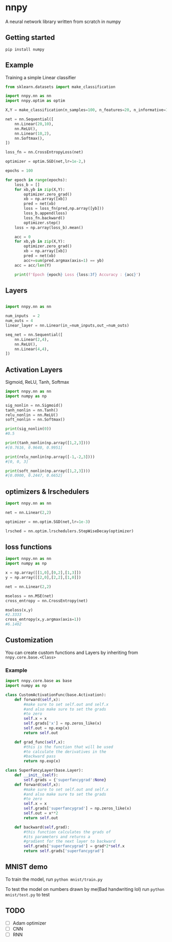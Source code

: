 # nnpy

A neural network library written from scratch in numpy 

## Getting started
```
pip install numpy
```


## Example
Training a simple Linear classifier
```python
from sklearn.datasets import make_classification

import nnpy.nn as nn
import nnpy.optim as optim

X,Y = make_classification(n_samples=100, n_features=20, n_informative=10,n_classes=2,shuffle=True, random_state=42)

net = nn.Sequential([
    nn.Linear(20,10),
    nn.ReLU(),
    nn.Linear(10,2),
    nn.Softmax(),
])

loss_fn = nn.CrossEntropyLoss(net)

optimizer = optim.SGD(net,lr=1e-2,)

epochs = 100

for epoch in range(epochs):
    loss_b = []
    for xb,yb in zip(X,Y):
        optimizer.zero_grad()
        xb = np.array([xb])
        pred = net(xb)
        loss = loss_fn(pred,np.array([yb]))
        loss_b.append(loss)
        loss_fn.backward()
        optimizer.step()
    loss = np.array(loss_b).mean()

    acc = 0
    for xb,yb in zip(X,Y):
        optimizer.zero_grad()
        xb = np.array([xb])
        pred = net(xb)
        acc+=sum(pred.argmax(axis=1) == yb)
    acc = acc/len(Y)

    print(f'Epoch {epoch} Loss {loss:3f} Accuracy : {acc}')

```

## Layers

```python

import nnpy.nn as nn

num_inputs  = 2
num_outs = 4
linear_layer = nn.Linear(in_=num_inputs,out_=num_outs)

seq_net = nn.Sequential([
    nn.Linear(2,4),
    nn.ReLU(),
    nn.Linear(4,4),
])

```

## Activation Layers

Sigmoid, ReLU, Tanh, Softmax

```python
import nnpy.nn as nn
import numpy as np

sig_nonlin = nn.Sigmoid()
tanh_nonlin = nn.Tanh()
relu_nonlin = nn.ReLU()
soft_nonlin = nn.Softmax()

print(sig_nonlin(0))
#0.5

print(tanh_nonlin(np.array([1,2,3])))
#[0.7616, 0.9640, 0.9951]

print(relu_nonlin(np.array([-1,-2,3])))
#[0, 0, 3]

print(soft_nonlin(np.array([1,2,3])))
#[0.0900, 0.2447, 0.6652]
```

## optimizers & lrschedulers

```python
import nnpy.nn as nn

net = nn.Linear(2,2)

optimizer = nn.optim.SGD(net,lr=1e-3)

lrsched = nn.optim.lrschedulers.StepWiseDecay(optimizer)

```

## loss functions

```python
import nnpy.nn as nn
import numpy as np

x = np.array([[1,0],[0,2],[1,3]])
y = np.array([[2,0],[2,2],[1,0]])

net = nn.Linear(2,2)

mseloss = nn.MSE(net)
cross_entropy = nn.CrossEntropy(net)

mseloss(x,y)
#2.3333
cross_entropy(x,y.argmax(axis=1))
#6.1402
```

## Customization
You can create custom functions and Layers by inheriting from `nnpy.core.base.<Class>`
### Example
```python
import nnpy.core.base as base
import numpy as np

class CustomActivationFunc(base.Activation):
    def forward(self,x):
        #make sure to set self.out and self.x
        #and also make sure to set the grads 
        #to zero
        self.x = x
        self.grads['x'] = np.zeros_like(x)
        self.out = np.exp(x)
        return self.out

    def grad_func(self,x):
        #this is the function that will be used
        #to calculate the derivatives in the
        #backward pass
        return np.exp(x)

class SuperFancyLayer(base.Layer):
    def __init__(self):
        self.grads = {'superfancygrad':None}
    def forward(self,x):
        #make sure to set self.out and self.x
        #and also make sure to set the grads 
        #to zero
        self.x = x
        self.grads['superfancygrad'] = np.zeros_like(x)
        self.out = x**2
        return self.out

    def backward(self,grad):
        #this function calculates the grads of
        #its parameters and returns a 
        #gradient for the next layer to backward
        self.grads['superfancygrad'] = grad*2*self.x
        return self.grads['superfancygrad']

```

## MNIST demo


To train the model, run `python mnist/train.py`


To test the model on numbers drawn by me(Bad handwriting lol) run `python mnist/test.py` to test 

## TODO
- [ ] Adam optimizer
- [ ] CNN
- [ ] RNN